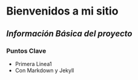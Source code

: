# **Bienvenidos a mi sitio**
## *Información Básica  del proyecto*
### Puntos Clave
- Primera Linea1
- Con Markdown y Jekyll
